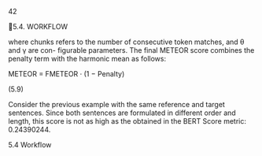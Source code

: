 42

5.4. WORKFLOW

where chunks refers to the number of consecutive token matches, and θ and γ are con-
figurable parameters. The final METEOR score combines the penalty term with the
harmonic mean as follows:

METEOR = FMETEOR · (1 − Penalty)

(5.9)

Consider the previous example with the same reference and target sentences. Since both
sentences are formulated in different order and length, this score is not as high as the
obtained in the BERT Score metric: 0.24390244.

5.4 Workflow